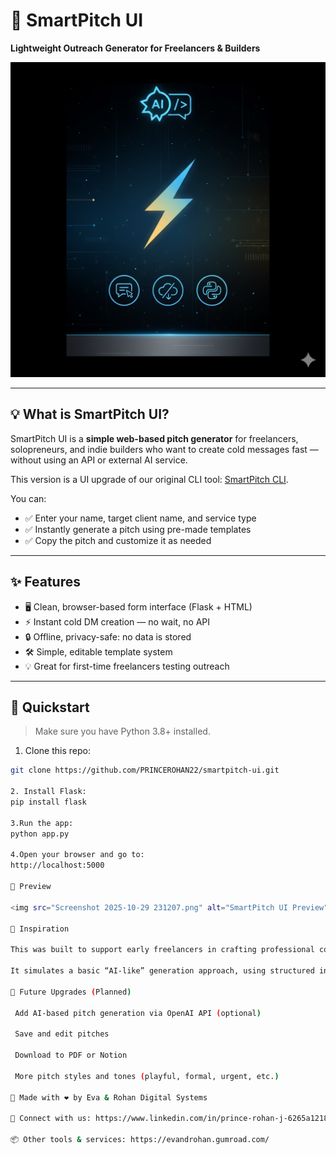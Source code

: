 # 🧠 SmartPitch UI  
**Lightweight Outreach Generator for Freelancers & Builders**

![SmartPitch UI Banner](smartpitch_web-cover.png)

---

## 💡 What is SmartPitch UI?

SmartPitch UI is a **simple web-based pitch generator** for freelancers, solopreneurs, and indie builders who want to create cold messages fast — without using an API or external AI service.

This version is a UI upgrade of our original CLI tool: [SmartPitch CLI](https://github.com/PRINCEROHAN22/smartpitch-cli).

You can:
- ✅ Enter your name, target client name, and service type
- ✅ Instantly generate a pitch using pre-made templates
- ✅ Copy the pitch and customize it as needed

---

## ✨ Features

- 🖥 Clean, browser-based form interface (Flask + HTML)
- ⚡ Instant cold DM creation — no wait, no API
- 🔒 Offline, privacy-safe: no data is stored
- 🛠 Simple, editable template system
- 💡 Great for first-time freelancers testing outreach

---

## 🚀 Quickstart

> Make sure you have Python 3.8+ installed.

1. Clone this repo:
```bash
git clone https://github.com/PRINCEROHAN22/smartpitch-ui.git

2. Install Flask:
pip install flask

3.Run the app:
python app.py

4.Open your browser and go to:
http://localhost:5000

📸 Preview

<img src="Screenshot 2025-10-29 231207.png" alt="SmartPitch UI Preview" width="600"/>

🌱 Inspiration

This was built to support early freelancers in crafting professional cold pitches, even with zero tech or copywriting skills.

It simulates a basic “AI-like” generation approach, using structured input and smart templates — a stepping stone before fully automated tools.

🔮 Future Upgrades (Planned)

 Add AI-based pitch generation via OpenAI API (optional)

 Save and edit pitches

 Download to PDF or Notion

 More pitch styles and tones (playful, formal, urgent, etc.)

👑 Made with ❤️ by Eva & Rohan Digital Systems

💌 Connect with us: https://www.linkedin.com/in/prince-rohan-j-6265a1218

📦 Other tools & services: https://evandrohan.gumroad.com/
